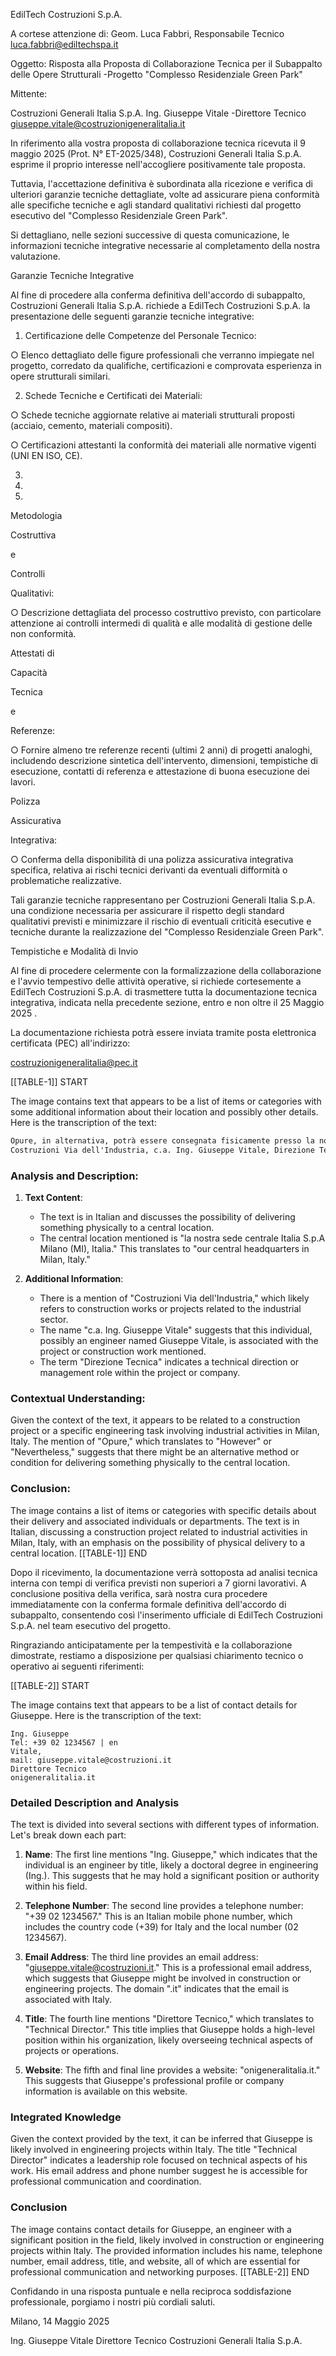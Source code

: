 EdilTech Costruzioni S.p.A.

A cortese attenzione di: Geom. Luca Fabbri, Responsabile Tecnico luca.fabbri@ediltechspa.it

Oggetto: Risposta alla Proposta di Collaborazione Tecnica per il Subappalto delle Opere Strutturali -Progetto "Complesso Residenziale Green Park"

Mittente:

Costruzioni Generali Italia S.p.A. Ing. Giuseppe Vitale -Direttore Tecnico giuseppe.vitale@costruzionigeneralitalia.it

In riferimento alla vostra proposta di collaborazione tecnica ricevuta il 9 maggio 2025 (Prot. N° ET-2025/348), Costruzioni Generali Italia S.p.A. esprime il proprio interesse nell'accogliere positivamente tale proposta.

Tuttavia, l'accettazione definitiva è subordinata alla ricezione e verifica di ulteriori garanzie tecniche  dettagliate,  volte  ad  assicurare  piena  conformità  alle  specifiche  tecniche  e  agli standard qualitativi richiesti dal progetto esecutivo del "Complesso Residenziale Green Park".

Si  dettagliano,  nelle  sezioni  successive  di  questa  comunicazione,  le  informazioni  tecniche integrative necessarie al completamento della nostra valutazione.

Garanzie Tecniche Integrative

Al fine di procedere alla conferma definitiva dell'accordo di subappalto, Costruzioni Generali Italia S.p.A. richiede a EdilTech Costruzioni S.p.A. la presentazione delle seguenti garanzie tecniche integrative:

1. Certificazione delle Competenze del Personale Tecnico:

○ Elenco  dettagliato  delle  figure  professionali  che  verranno  impiegate  nel progetto,  corredato  da  qualifiche,  certificazioni  e  comprovata  esperienza  in opere strutturali similari.

2. Schede Tecniche e Certificati dei Materiali:

○ Schede tecniche aggiornate relative  ai materiali  strutturali  proposti  (acciaio, cemento, materiali compositi).

○ Certificazioni attestanti la conformità dei materiali alle normative vigenti (UNI EN ISO, CE).

3.

4.

5.

Metodologia

Costruttiva

e

Controlli

Qualitativi:

○ Descrizione  dettagliata  del  processo  costruttivo  previsto,  con  particolare attenzione ai controlli intermedi di qualità e alle modalità di gestione delle non conformità.

Attestati di

Capacità

Tecnica

e

Referenze:

○ Fornire  almeno  tre  referenze  recenti  (ultimi  2  anni)  di  progetti  analoghi, includendo  descrizione  sintetica  dell'intervento,  dimensioni,  tempistiche  di esecuzione, contatti di referenza e attestazione di buona esecuzione dei lavori.

Polizza

Assicurativa

Integrativa:

○ Conferma della disponibilità di una polizza assicurativa integrativa specifica, relativa  ai  rischi  tecnici  derivanti  da  eventuali  difformità  o  problematiche realizzative.

Tali garanzie tecniche rappresentano per Costruzioni Generali Italia S.p.A. una condizione necessaria per assicurare il rispetto degli standard qualitativi previsti e minimizzare il rischio di eventuali criticità esecutive e tecniche durante la realizzazione del "Complesso Residenziale Green Park".

Tempistiche e Modalità di Invio

Al  fine  di  procedere  celermente  con  la  formalizzazione  della  collaborazione  e  l'avvio tempestivo delle attività operative, si richiede cortesemente a EdilTech Costruzioni S.p.A. di trasmettere tutta la documentazione tecnica integrativa, indicata nella precedente sezione, entro e non oltre il 25 Maggio 2025 .

La documentazione richiesta potrà essere inviata tramite posta elettronica certificata (PEC) all'indirizzo:

costruzionigeneralitalia@pec.it

[[TABLE-1]] START

The image contains text that appears to be a list of items or categories with some additional information about their location and possibly other details. Here is the transcription of the text:

```markdown
Opure, in alternativa, potrà essere consegnata fisicamente presso la nostra sede centrale Italia S.p.A Milano (MI), Italia
Costruzioni Via dell'Industria, c.a. Ing. Giuseppe Vitale, Direzione Tecnica
```

### Analysis and Description:

1. **Text Content**:
   - The text is in Italian and discusses the possibility of delivering something physically to a central location.
   - The central location mentioned is "la nostra sede centrale Italia S.p.A Milano (MI), Italia." This translates to "our central headquarters in Milan, Italy."

2. **Additional Information**:
   - There is a mention of "Costruzioni Via dell'Industria," which likely refers to construction works or projects related to the industrial sector.
   - The name "c.a. Ing. Giuseppe Vitale" suggests that this individual, possibly an engineer named Giuseppe Vitale, is associated with the project or construction work mentioned.
   - The term "Direzione Tecnica" indicates a technical direction or management role within the project or company.

### Contextual Understanding:

Given the context of the text, it appears to be related to a construction project or a specific engineering task involving industrial activities in Milan, Italy. The mention of "Opure," which translates to "However" or "Nevertheless," suggests that there might be an alternative method or condition for delivering something physically to the central location.

### Conclusion:

The image contains a list of items or categories with specific details about their delivery and associated individuals or departments. The text is in Italian, discussing a construction project related to industrial activities in Milan, Italy, with an emphasis on the possibility of physical delivery to a central location.
[[TABLE-1]] END

Dopo il ricevimento, la documentazione verrà sottoposta ad analisi tecnica interna con tempi di verifica previsti non superiori a 7 giorni lavorativi. A conclusione positiva della verifica, sarà nostra  cura  procedere  immediatamente  con  la  conferma  formale  definitiva  dell'accordo  di subappalto, consentendo così l'inserimento ufficiale di EdilTech Costruzioni S.p.A. nel team esecutivo del progetto.

Ringraziando anticipatamente per la tempestività e la collaborazione dimostrate, restiamo a disposizione per qualsiasi chiarimento tecnico o operativo ai seguenti riferimenti:

[[TABLE-2]] START

The image contains text that appears to be a list of contact details for Giuseppe. Here is the transcription of the text:

```
Ing. Giuseppe
Tel: +39 02 1234567 | en
Vitale,
mail: giuseppe.vitale@costruzioni.it
Direttore Tecnico
onigeneralitalia.it
```

### Detailed Description and Analysis

The text is divided into several sections with different types of information. Let's break down each part:

1. **Name**: The first line mentions "Ing. Giuseppe," which indicates that the individual is an engineer by title, likely a doctoral degree in engineering (Ing.). This suggests that he may hold a significant position or authority within his field.

2. **Telephone Number**: The second line provides a telephone number: "+39 02 1234567." This is an Italian mobile phone number, which includes the country code (+39) for Italy and the local number (02 1234567).

3. **Email Address**: The third line provides an email address: "giuseppe.vitale@costruzioni.it." This is a professional email address, which suggests that Giuseppe might be involved in construction or engineering projects. The domain ".it" indicates that the email is associated with Italy.

4. **Title**: The fourth line mentions "Direttore Tecnico," which translates to "Technical Director." This title implies that Giuseppe holds a high-level position within his organization, likely overseeing technical aspects of projects or operations.

5. **Website**: The fifth and final line provides a website: "onigeneralitalia.it." This suggests that Giuseppe's professional profile or company information is available on this website.

### Integrated Knowledge

Given the context provided by the text, it can be inferred that Giuseppe is likely involved in engineering projects within Italy. The title "Technical Director" indicates a leadership role focused on technical aspects of his work. His email address and phone number suggest he is accessible for professional communication and coordination.

### Conclusion

The image contains contact details for Giuseppe, an engineer with a significant position in the field, likely involved in construction or engineering projects within Italy. The provided information includes his name, telephone number, email address, title, and website, all of which are essential for professional communication and networking purposes.
[[TABLE-2]] END

Confidando in una risposta puntuale e nella reciproca soddisfazione professionale, porgiamo i nostri più cordiali saluti.

Milano, 14 Maggio 2025

Ing. Giuseppe Vitale Direttore Tecnico Costruzioni Generali Italia S.p.A.
